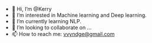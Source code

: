 - 👋 Hi, I’m @Kerry
- 👀 I’m interested in Machine learning and Deep learning.
- 🌱 I’m currently learning NLP.
- 💞️ I’m looking to collaborate on ...
- 📫 How to reach me: vvyndge@gmail.com
